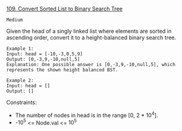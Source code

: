 [109. Convert Sorted List to Binary Search Tree](https://leetcode.com/problems/convert-sorted-list-to-binary-search-tree/description/)

`Medium`

Given the head of a singly linked list where elements are sorted in ascending order, convert it to a 
height-balanced
 binary search tree.

```
Example 1:
Input: head = [-10,-3,0,5,9]
Output: [0,-3,9,-10,null,5]
Explanation: One possible answer is [0,-3,9,-10,null,5], which represents the shown height balanced BST.

Example 2:
Input: head = []
Output: []
```

Constraints:

- The number of nodes in head is in the range [0, 2 * $10^4$].
- -$10^5$ <= Node.val <= $10^5$

